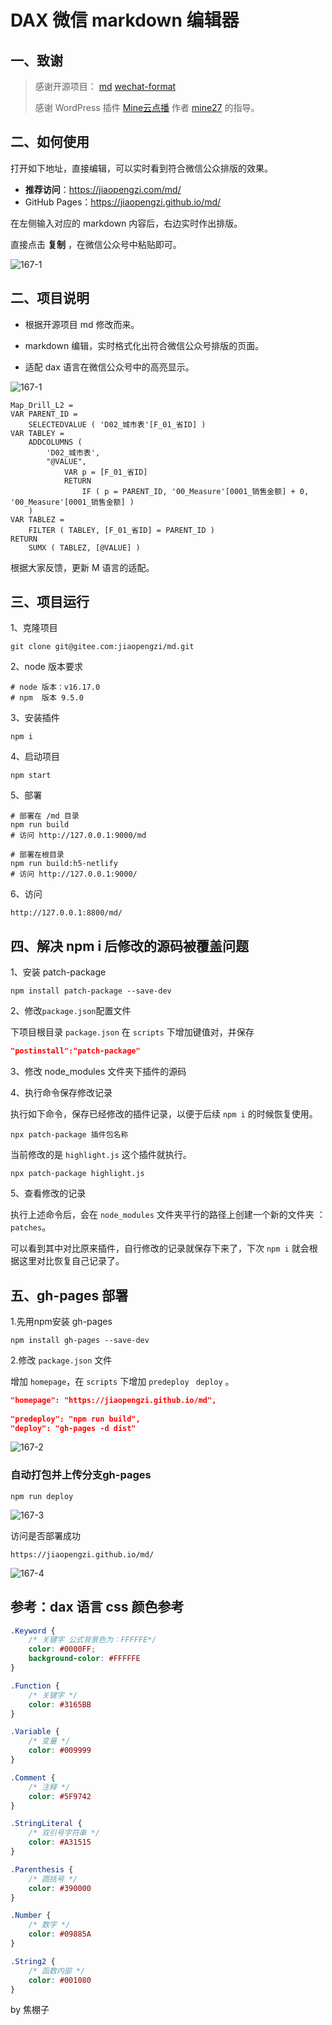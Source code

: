 # DAX 微信 markdown 编辑器



## 一、致谢

>感谢开源项目： [md](https://gitee.com/Doocs/md)  [wechat-format](https://github.com/lyricat/wechat-format)
>
>感谢 WordPress 插件 [Mine云点播](https://www.zwtt8.com/) 作者  [mine27](https://www.zwtt8.com/) 的指导。



## 二、如何使用

打开如下地址，直接编辑，可以实时看到符合微信公众排版的效果。

- **推荐访问**：https://jiaopengzi.com/md/ 
- GitHub Pages：https://jiaopengzi.github.io/md/

在左侧输入对应的 markdown 内容后，右边实时作出排版。

直接点击  **复制** ，在微信公众号中粘贴即可。



![167-1](https://image.jiaopengzi.com/wp-content/uploads/2023/02/167-0.gif)



## 二、项目说明

- 根据开源项目 md 修改而来。

- markdown 编辑，实时格式化出符合微信公众号排版的页面。

- 适配 dax 语言在微信公众号中的高亮显示。



![167-1](https://image.jiaopengzi.com/wp-content/uploads/2023/02/167-1.png)

```dax
Map_Drill_L2 =
VAR PARENT_ID =
    SELECTEDVALUE ( 'D02_城市表'[F_01_省ID] )
VAR TABLEY =
    ADDCOLUMNS (
        'D02_城市表',
        "@VALUE",
            VAR p = [F_01_省ID]
            RETURN
                IF ( p = PARENT_ID, '00_Measure'[0001_销售金额] + 0, '00_Measure'[0001_销售金额] )
    )
VAR TABLEZ =
    FILTER ( TABLEY, [F_01_省ID] = PARENT_ID )
RETURN
    SUMX ( TABLEZ, [@VALUE] )
```



根据大家反馈，更新 M 语言的适配。



## 三、项目运行

1、克隆项目

```shell
git clone git@gitee.com:jiaopengzi/md.git
```



2、node 版本要求

```shell
# node 版本：v16.17.0
# npm  版本 9.5.0
```



3、安装插件

```shell
npm i
```



4、启动项目

```shell
npm start
```



5、部署

```shell
# 部署在 /md 目录
npm run build
# 访问 http://127.0.0.1:9000/md

# 部署在根目录
npm run build:h5-netlify
# 访问 http://127.0.0.1:9000/
```



6、访问

```http
http://127.0.0.1:8800/md/
```





## 四、解决 npm i 后修改的源码被覆盖问题



1、安装 patch-package

```shell
npm install patch-package --save-dev
```



2、修改`package.json`配置文件

下项目根目录 `package.json` 在 `scripts` 下增加键值对，并保存

```json
"postinstall":"patch-package"
```



3、修改 node_modules 文件夹下插件的源码



4、执行命令保存修改记录

执行如下命令，保存已经修改的插件记录，以便于后续 `npm i` 的时候恢复使用。

```shell
npx patch-package 插件包名称
```



当前修改的是 `highlight.js` 这个插件就执行。

```shell
npx patch-package highlight.js
```



5、查看修改的记录

执行上述命令后，会在 `node_modules` 文件夹平行的路径上创建一个新的文件夹 ：`patches`。

可以看到其中对比原来插件，自行修改的记录就保存下来了，下次 `npm i` 就会根据这里对比恢复自己记录了。

## 五、gh-pages 部署

 1.先用npm安装 gh-pages

```shell
npm install gh-pages --save-dev
```



2.修改 `package.json` 文件

增加 `homepage`，在 `scripts` 下增加 `predeploy ` `deploy` 。

```json
"homepage": "https://jiaopengzi.github.io/md",
        
"predeploy": "npm run build",
"deploy": "gh-pages -d dist"
```

![167-2](https://image.jiaopengzi.com/wp-content/uploads/2023/02/167-2.png)



### 自动打包并上传分支gh-pages

```shell
npm run deploy
```



![167-3](https://image.jiaopengzi.com/wp-content/uploads/2023/02/167-3.png)



访问是否部署成功

```http
https://jiaopengzi.github.io/md/
```

![167-4](https://image.jiaopengzi.com/wp-content/uploads/2023/02/167-4.png)





## 参考：dax 语言 css 颜色参考

```css
.Keyword {
    /* 关键字 公式背景色为：FFFFFE*/
    color: #0000FF;
    background-color: #FFFFFE
}

.Function {
    /* 关键字 */
    color: #3165BB
}

.Variable {
    /* 变量 */
    color: #009999
}

.Comment {
    /* 注释 */
    color: #5F9742
}

.StringLiteral {
    /* 双引号字符串 */
    color: #A31515
}

.Parenthesis {
    /* 圆括号 */
    color: #390000
}

.Number {
    /* 数字 */
    color: #09885A
}

.String2 {
    /* 函数内部 */
    color: #001080
}

```



by 焦棚子
